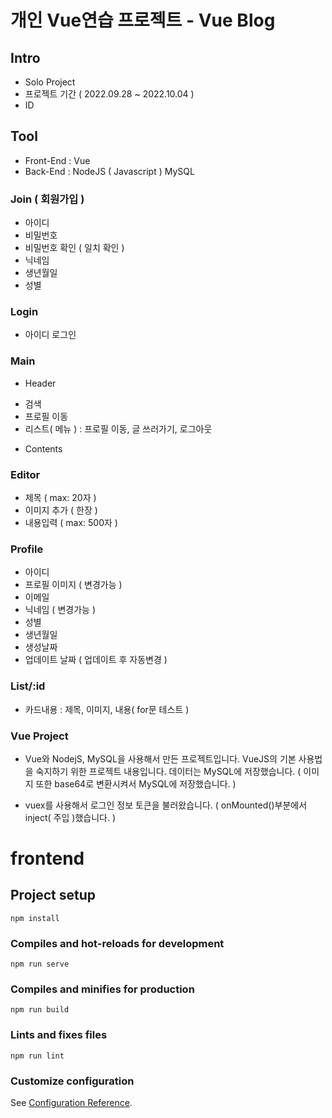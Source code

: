 # 개인 Vue연습 프로젝트 - Vue Blog

## Intro
- Solo Project
- 프로젝트 기간 ( 2022.09.28 ~ 2022.10.04 )
- ID 

## Tool
- Front-End : Vue
- Back-End : NodeJS ( Javascript )
MySQL

### Join ( 회원가입 )
- 아이디
- 비밀번호
- 비밀번호 확인 ( 일치 확인 )
- 닉네임
- 생년월일
- 성별

### Login
- 아이디 로그인

### Main
* Header
- 검색
- 프로필 이동
- 리스트( 메뉴 ) : 프로필 이동, 글 쓰러가기, 로그아웃

* Contents


### Editor
- 제목 ( max: 20자 )
- 이미지 추가 ( 한장 )
- 내용입력 ( max: 500자 )

### Profile
- 아이디
- 프로필 이미지 ( 변경가능 )
- 이메일
- 닉네임 ( 변경가능 )
- 성별
- 생년월일
- 생성날짜
- 업데이트 날짜 ( 업데이트 후 자동변경 )

### List/:id
- 카드내용 : 제목, 이미지, 내용( for문 테스트 )

### Vue Project
* Vue와 NodejS, MySQL을 사용해서 만든 프로젝트입니다.
VueJS의 기본 사용법을 숙지하기 위한 프로젝트 내용입니다.
데이터는 MySQL에 저장했습니다. ( 이미지 또한 base64로 변환시켜서 MySQL에 저장했습니다. )

* vuex를 사용해서 로그인 정보 토큰을 불러왔습니다. ( onMounted()부분에서 inject( 주입 )했습니다. )



# frontend

<!-- Start -->
## Project setup
```
npm install
```

### Compiles and hot-reloads for development
```
npm run serve
```

### Compiles and minifies for production
```
npm run build
```

### Lints and fixes files
```
npm run lint
```

### Customize configuration
See [Configuration Reference](https://cli.vuejs.org/config/).
